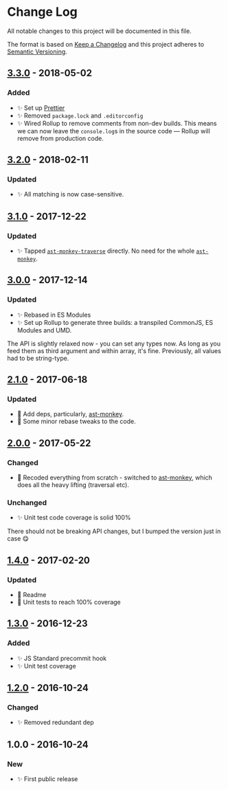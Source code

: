 # Change Log

All notable changes to this project will be documented in this file.

The format is based on [Keep a Changelog](http://keepachangelog.com/)
and this project adheres to [Semantic Versioning](http://semver.org/).

## [3.3.0] - 2018-05-02

### Added

* ✨ Set up [Prettier](https://prettier.io)
* ✨ Removed `package.lock` and `.editorconfig`
* ✨ Wired Rollup to remove comments from non-dev builds. This means we can now leave the `console.log`s in the source code — Rollup will remove from production code.

## [3.2.0] - 2018-02-11

### Updated

* ✨ All matching is now case-sensitive.

## [3.1.0] - 2017-12-22

### Updated

* ✨ Tapped [`ast-monkey-traverse`](https://github.com/codsen/ast-monkey-traverse) directly. No need for the whole [`ast-monkey`](https://github.com/codsen/ast-monkey).

## [3.0.0] - 2017-12-14

### Updated

* ✨ Rebased in ES Modules
* ✨ Set up Rollup to generate three builds: a transpiled CommonJS, ES Modules and UMD.

The API is slightly relaxed now - you can set any types now. As long as you feed them as third argument and within array, it's fine. Previously, all values had to be string-type.

## [2.1.0] - 2017-06-18

### Updated

* 🔧 Add deps, particularly, [ast-monkey](https://github.com/codsen/ast-monkey).
* 🔧 Some minor rebase tweaks to the code.

## [2.0.0] - 2017-05-22

### Changed

* 🔧 Recoded everything from scratch - switched to [ast-monkey](https://github.com/codsen/ast-monkey#traverse), which does all the heavy lifting (traversal etc).

### Unchanged

* ✨ Unit test code coverage is solid 100%

There should not be breaking API changes, but I bumped the version just in case 😋

## [1.4.0] - 2017-02-20

### Updated

* 🔧 Readme
* 🔧 Unit tests to reach 100% coverage

## [1.3.0] - 2016-12-23

### Added

* ✨ JS Standard precommit hook
* ✨ Unit test coverage

## [1.2.0] - 2016-10-24

### Changed

* ✨ Removed redundant dep

## 1.0.0 - 2016-10-24

### New

* ✨ First public release

[1.2.0]: https://github.com/codsen/ast-get-values-by-key/compare/v1.1.0...v1.2.0
[1.3.0]: https://github.com/codsen/ast-get-values-by-key/compare/v1.2.0...v1.3.0
[1.4.0]: https://github.com/codsen/ast-get-values-by-key/compare/v1.3.0...v1.4.0
[2.0.0]: https://github.com/codsen/ast-get-values-by-key/compare/v1.4.0...v2.0.0
[2.1.0]: https://github.com/codsen/ast-get-values-by-key/compare/v2.0.0...v2.1.0
[3.0.0]: https://github.com/codsen/ast-get-values-by-key/compare/v2.1.0...v3.0.0
[3.1.0]: https://github.com/codsen/ast-get-values-by-key/compare/v3.0.0...v3.1.0
[3.2.0]: https://github.com/codsen/ast-get-values-by-key/compare/v3.1.4...v3.2.0
[3.3.0]: https://github.com/codsen/ast-get-values-by-key/compare/v3.2.0...v3.3.0
